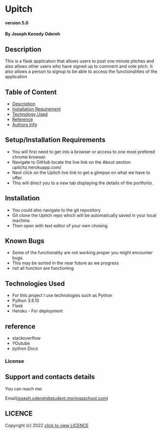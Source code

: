 # Upitch


#### version 5.0 

#### By Joseph Kenedy Oderoh

## Description
This is a flask application that allows users to post one minute pitches and also allows other users who have signed up to comment and vote pitch. It also allows a person to signup to be able to access the functionalities of the application

## Table of Content
+ [Description](#description)
+ [Installation Requirement](#Installation)
+ [Technology Used](#technology-used)
+ [Reference](#reference)
+ [Authors Info](#author-Info)

## Setup/Installation Requirements
* You will first need to get into a browser or access to one most prefered chrome browser. 
* Navigate to GitHub locate the live link  on the About section upitchz.herokuapp.com/
* Next click on the Upitch live link to get a glimpse on what we have to offer.
* This will direct you to a new tab displaying the details of the portforlio.


## Installation
* You could also navigate to the git repository 
* Git clone  the Upitch repo which will be automatically saved in your local machine.
* Then open with  text editor of your own chosing 
## Known Bugs
* Some of the functionality are not working proper you might encounter bugs.
* This may be sorted in the near future as we progress 
* not all function are functioning


## Technologies Used
* For this project I use technologies such as Python
* Python 3.8.10
* Flask
* Heroku - For deployment
## reference
* stackoverflow 
* YOutube
* python Docs
### License
## Support and contacts details
You can reach me:

Email(joseph.oderoh@student.moringaschool.com) 

## LICENCE  
Copyright (c) 2022 [click to view LICENCE](LICENSE)





